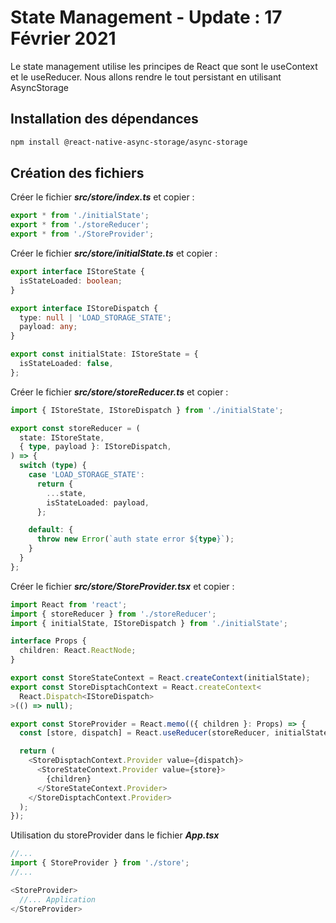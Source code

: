 # State Management - Update : 17 Février 2021

Le state management utilise les principes de React que sont le useContext et le useReducer. Nous allons rendre le tout persistant en utilisant AsyncStorage

## Installation  des dépendances

```zsh
npm install @react-native-async-storage/async-storage
```

## Création des fichiers

Créer le fichier ***src/store/index.ts*** et copier :

```ts
export * from './initialState';
export * from './storeReducer';
export * from './StoreProvider';
```

Créer le fichier ***src/store/initialState.ts*** et copier :

```ts
export interface IStoreState {
  isStateLoaded: boolean;
}

export interface IStoreDispatch {
  type: null | 'LOAD_STORAGE_STATE';
  payload: any;
}

export const initialState: IStoreState = {
  isStateLoaded: false,
};
```

Créer le fichier ***src/store/storeReducer.ts*** et copier :

```ts
import { IStoreState, IStoreDispatch } from './initialState';

export const storeReducer = (
  state: IStoreState,
  { type, payload }: IStoreDispatch,
) => {
  switch (type) {
    case 'LOAD_STORAGE_STATE':
      return {
        ...state,
        isStateLoaded: payload,
      };

    default: {
      throw new Error(`auth state error ${type}`);
    }
  }
};
```

Créer le fichier ***src/store/StoreProvider.tsx*** et copier :

```ts
import React from 'react';
import { storeReducer } from './storeReducer';
import { initialState, IStoreDispatch } from './initialState';

interface Props {
  children: React.ReactNode;
}

export const StoreStateContext = React.createContext(initialState);
export const StoreDisptachContext = React.createContext<
  React.Dispatch<IStoreDispatch>
>(() => null);

export const StoreProvider = React.memo(({ children }: Props) => {
  const [store, dispatch] = React.useReducer(storeReducer, initialState);

  return (
    <StoreDisptachContext.Provider value={dispatch}>
      <StoreStateContext.Provider value={store}>
        {children}
      </StoreStateContext.Provider>
    </StoreDisptachContext.Provider>
  );
});
```

Utilisation du storeProvider dans le fichier ***App.tsx***

```ts
//...
import { StoreProvider } from './store';
//...

<StoreProvider>
  //... Application
</StoreProvider>
```
